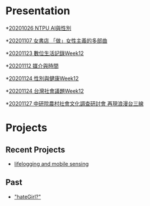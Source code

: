 # Presentation
*[20201026 NTPU AI與性別]()

*[20201107 女書店 「做」女性主義的多部曲]()

*[20201123 數位生活記錄Week12](https://docs.google.com/presentation/d/e/2PACX-1vQdCOVDLAwBrb9FAMIMIW03bCn6hmtjDMcO-AoIyruM_ytxbhUPp42KtxyG7muxaMB-xRNOLULy-5pB/pub?start=false&loop=false&delayms=3000)

*[20201112 媒介與時間]()

*[20201124 性別與健康Week12]()

*[20201124 台灣社會議題Week12]()

*[20201127 中研院農村社會文化調查研討會 再現浪漫台三線](https://docs.google.com/presentation/d/e/2PACX-1vTGTOM5aEEgdvdRKffe3snuuuHNu_a6WJ7hUBGVB3K8U7nUDF1wl18Kg2kKSdrYeDxlwrPIHiA5FzO-/pub?start=false&loop=false&delayms=3000)
# Projects

## Recent Projects
* [lifelogging and mobile sensing]()

## Past
* ["hateGirl?"]()


